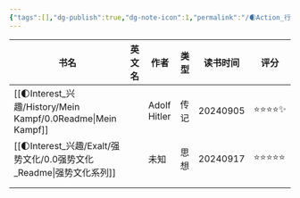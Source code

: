 ```yaml
---
{"tags":[],"dg-publish":true,"dg-note-icon":1,"permalink":"/🌒Action_行动/Liber/Book List（已读）/","dgPassFrontmatter":true,"noteIcon":1,"created":"2024-08-26T19:35:30.882+08:00","updated":"2024-09-19T21:16:40.971+08:00"}
---
```



| 书名                                                                  | 英文名 | 作者           | 类型  | 读书时间     | 评分    |
| ------------------------------------------------------------------- | --- | ------------ | --- | -------- | ----- |
| [[🌓Interest_兴趣/History/Mein Kampf/0.0Readme\|Mein Kampf]] |     | Adolf Hitler | 传记  | 20240905 | ⭐⭐⭐⭐✨ |
| [[🌓Interest_兴趣/Exalt/强势文化/0.0强势文化_Readme\|强势文化系列]]        |     | 未知           | 思想  | 20240917 | ⭐⭐⭐⭐⭐ |
|                                                                     |     |              |     |          |       |
|                                                                     |     |              |     |          |       |
